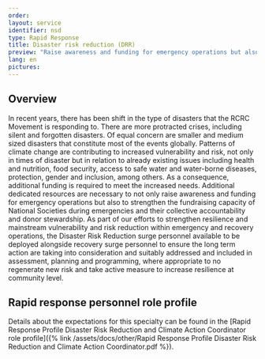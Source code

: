 ```yaml
---
order: 
layout: service
identifier: nsd
type: Rapid Response
title: Disaster risk reduction (DRR)
preview: "Raise awareness and funding for emergency operations but also to strengthen the fundraising capacity of National Societies during emergencies and their collective accountability and donor stewardship."
lang: en
pictures:
---
```


## Overview

In recent years, there has been shift in the type of disasters that the RCRC Movement is responding to. There are more protracted crises, including silent and forgotten disasters. Of equal concern are smaller and medium sized disasters that constitute most of the events globally. Patterns of climate change are contributing to increased vulnerability and risk, not only in times of disaster but in relation to already existing issues including health and nutrition, food security, access to safe water and water-borne diseases, protection, gender and inclusion, among others. As a consequence, additional funding is required to meet the increased needs. Additional dedicated resources are necessary to not only raise awareness and funding for emergency operations but also to strengthen the fundraising capacity of National Societies during emergencies and their collective accountability and donor stewardship. As part of our efforts to strengthen resilience and mainstream vulnerability and risk reduction within emergency and recovery operations, the Disaster Risk Reduction surge personnel available to be deployed alongside recovery surge personnel to ensure the long term action are taking into consideration and suitably addressed and included in assessment, planning and programming, where appropriate to no regenerate new risk and take active measure to increase resilience at community level.

## Rapid response personnel role profile

Details about the expectations for this specialty can be found in the [Rapid Response Profile Disaster Risk Reduction and Climate Action Coordinator role profile]({% link /assets/docs/other/Rapid Response Profile Disaster Risk Reduction and Climate Action Coordinator.pdf %}).